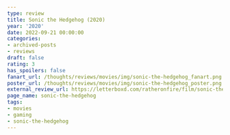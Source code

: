 ```yaml
---
type: review
title: Sonic the Hedgehog (2020)
year: '2020'
date: 2022-09-21 00:00:00
categories:
- archived-posts
- reviews
draft: false
rating: 3
has_spoilers: false
fanart_url: /thoughts/reviews/movies/img/sonic-the-hedgehog_fanart.png
poster_url: /thoughts/reviews/movies/img/sonic-the-hedgehog_poster.png
external_review_url: https://letterboxd.com/ratheronfire/film/sonic-the-hedgehog/
page_name: sonic-the-hedgehog
tags:
- movies
- gaming
- sonic-the-hedgehog
---
```


